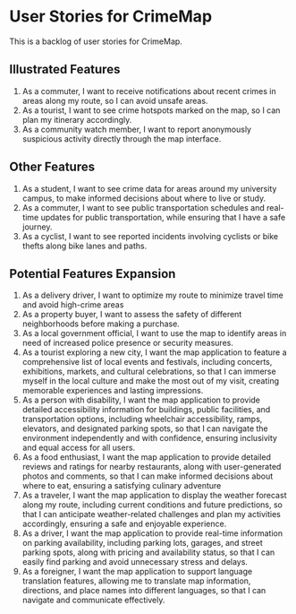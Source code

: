 # User Stories for CrimeMap

This is a backlog of user stories for CrimeMap.  

## Illustrated Features

1. As a commuter, I want to receive notifications about recent crimes in areas along my route, so I can avoid unsafe areas.
2. As a tourist, I want to see crime hotspots marked on the map, so I can plan my itinerary accordingly.
3. As a community watch member, I want to report anonymously suspicious activity directly through the map interface.

## Other Features

1. As a student, I want to see crime data for areas around my university campus, to make informed decisions about where to live or study.
2. As a commuter,  I want to see public transportation schedules and real-time updates for public transportation, while ensuring that I have a safe journey.  
3. As a cyclist, I want to see reported incidents involving cyclists or bike thefts along bike lanes and paths.

## Potential Features Expansion

1. As a delivery driver, I want to optimize my route to minimize travel time and avoid high-crime areas
2. As a property buyer, I want to assess the safety of different neighborhoods before making a purchase.
3. As a local government official, I want to use the map to identify areas in need of increased police presence or security measures.
4. As a tourist exploring a new city, I want the map application to feature a comprehensive list of local events and festivals, including concerts, exhibitions, markets, and cultural celebrations, so that I can immerse myself in the local culture and make the most out of my visit, creating memorable experiences and lasting impressions.
5. As a person with disability, I want the map application to provide detailed accessibility information for buildings, public facilities, and transportation options, including wheelchair accessibility, ramps, elevators, and designated parking spots, so that I can navigate the environment independently and with confidence, ensuring inclusivity and equal access for all users.
6. As a food enthusiast, I want the map application to provide detailed reviews and ratings for nearby restaurants, along with user-generated photos and comments, so that I can make informed decisions about where to eat, ensuring a satisfying culinary adventure
7. As a traveler, I want the map application to display the weather forecast along my route, including current conditions and future predictions, so that I can anticipate weather-related challenges and plan my activities accordingly, ensuring a safe and enjoyable experience.
8. As a driver, I want the map application to provide real-time information on parking availability, including parking lots, garages, and street parking spots, along with pricing and availability status, so that I can easily find parking and avoid unnecessary stress and delays.  
9. As a foreigner, I want the map application to support language translation features, allowing me to translate map information, directions, and place names into different languages, so that I can navigate and communicate effectively.
